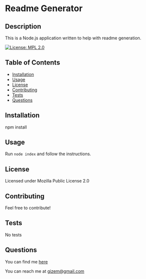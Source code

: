# Readme Generator

## Description

This is a Node.js application written to help with readme generation.

[![License: MPL 2.0](https://img.shields.io/badge/License-MPL_2.0-brightgreen.svg)](https://opensource.org/licenses/MPL-2.0)

## Table of Contents

- [Installation](#installation)
- [Usage](#usage)
- [License](#license)
- [Contributing](#contributing)
- [Tests](#tests)
- [Questions](#questions)

## Installation

npm install

## Usage

Run `node index` and follow the instructions.

## License

Licensed under Mozilla Public License 2.0

## Contributing

Feel free to contribute!

## Tests

No tests

## Questions

You can find me [here](https://github.com/gizem03)

You can reach me at gizem@gmail.com
